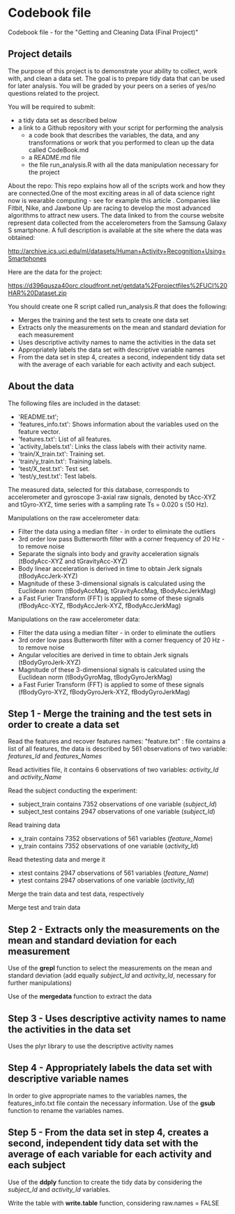 # Codebook file

Codebook file - for the "Getting and Cleaning Data (Final Project)"

## Project details

The purpose of this project is to demonstrate your ability to collect, work with, and clean a data set. The goal is to prepare tidy data that can be used for later analysis. You will be graded by your peers on a series of yes/no questions related to the project. 

You will be required to submit: 
* a tidy data set as described below
* a link to a Github repository with your script for performing the analysis
  * a code book that describes the variables, the data, and any transformations or work that you performed to clean up the data called CodeBook.md
  * a README.md file 
  * the file run_analysis.R with all the data manipulation necessary for the project

About the repo: This repo explains how all of the scripts work and how they are connected.One of the most exciting areas in all of data science right now is wearable computing - see for example this article . Companies like Fitbit, Nike, and Jawbone Up are racing to develop the most advanced algorithms to attract new users. The data linked to from the course website represent data collected from the accelerometers from the Samsung Galaxy S smartphone. A full description is available at the site where the data was obtained:

http://archive.ics.uci.edu/ml/datasets/Human+Activity+Recognition+Using+Smartphones

Here are the data for the project:

https://d396qusza40orc.cloudfront.net/getdata%2Fprojectfiles%2FUCI%20HAR%20Dataset.zip

You should create one R script called run_analysis.R that does the following: 
* Merges the training and the test sets to create one data set
* Extracts only the measurements on the mean and standard deviation for each measurement
* Uses descriptive activity names to name the activities in the data set
* Appropriately labels the data set with descriptive variable names
* From the data set in step 4, creates a second, independent tidy data set with the average of each variable for each activity and each subject.

## About the data

The following files are included in the dataset:
* 'README.txt';
* 'features_info.txt': Shows information about the variables used on the feature vector.
* 'features.txt': List of all features.
* 'activity_labels.txt': Links the class labels with their activity name.
* 'train/X_train.txt': Training set.
* 'train/y_train.txt': Training labels.
* 'test/X_test.txt': Test set.
* 'test/y_test.txt': Test labels.

The measured data, selected for this database, corresponds to accelerometer and gyroscope 3-axial raw signals, denoted by tAcc-XYZ and tGyro-XYZ, time series with a sampling rate Ts = 0.020 s (50 Hz).

Manipulations on the raw accelerometer data:
* Filter the data using a median filter - in order to eliminate the outliers
* 3rd order low pass Butterworth filter with a corner frequency of 20 Hz - to remove noise
* Separate the signals into body and gravity acceleration signals (tBodyAcc-XYZ and tGravityAcc-XYZ)
* Body linear acceleration is derived in time to obtain Jerk signals (tBodyAccJerk-XYZ)
* Magnitude of these 3-dimensional signals is calculated using the Euclidean norm (tBodyAccMag, tGravityAccMag, tBodyAccJerkMag)
* a Fast Furier Transform (FFT) is applied to some of these signals (fBodyAcc-XYZ, fBodyAccJerk-XYZ, fBodyAccJerkMag)

Manipulations on the raw accelerometer data:
* Filter the data using a median filter - in order to eliminate the outliers
* 3rd order low pass Butterworth filter with a corner frequency of 20 Hz - to remove noise
* Angular velocities are derived in time to obtain Jerk signals (tBodyGyroJerk-XYZ)
* Magnitude of these 3-dimensional signals is calculated using the Euclidean norm (tBodyGyroMag, tBodyGyroJerkMag)
* a Fast Furier Transform (FFT) is applied to some of these signals (fBodyGyro-XYZ, fBodyGyroJerk-XYZ, fBodyGyroJerkMag)


## Step 1 - Merge the training and the test sets in order to create a data set

Read the features and recover features names: "feature.txt" : file contains a list of all features, the data is described by 561 observations of two variable: *features_Id* and *features_Names*

Read activities file, it contains 6 observations of two variables: *activity_Id* and *activity_Name*

Read the subject conducting the experiment:
* subject_train contains 7352 observations of one variable (*subject_Id*)
* subject_test contains 2947 observations of one variable (*subject_Id*)

Read training data
* x_train contains 7352 observations of 561 variables (*feature_Name*)
* y_train contains 7352 observations of one variable (*activity_Id*)

Read thetesting data and merge it
* xtest contains 2947 observations of 561 variables (*feature_Name*)
* ytest contains 2947 observations of one variable (*activity_Id*)

Merge the train data and test data, respectively

Merge test and train data

## Step 2 - Extracts only the measurements on the mean and standard deviation for each measurement

Use of the **grepl** function to select the measurements on the mean and standard deviation (add equally *subject_Id* and *activity_Id*, necessary for further manipulations)

Use of the **mergedata** function to extract the data

## Step 3 - Uses descriptive activity names to name the activities in the data set

Uses the plyr library to use the descriptive activity names 

## Step 4 - Appropriately labels the data set with descriptive variable names

In order to give appropriate names to the variables names, the features_info.txt file
contain the necessary information. Use of the **gsub** function to rename the variables names.

## Step 5 - From the data set in step 4, creates a second, independent tidy data set with the average of each variable for each activity and each subject

Use of the **ddply** function to create the tidy data by considering the *subject_Id* and *activity_Id* variables.

Write the table with **write.table** function, considering raw.names = FALSE

